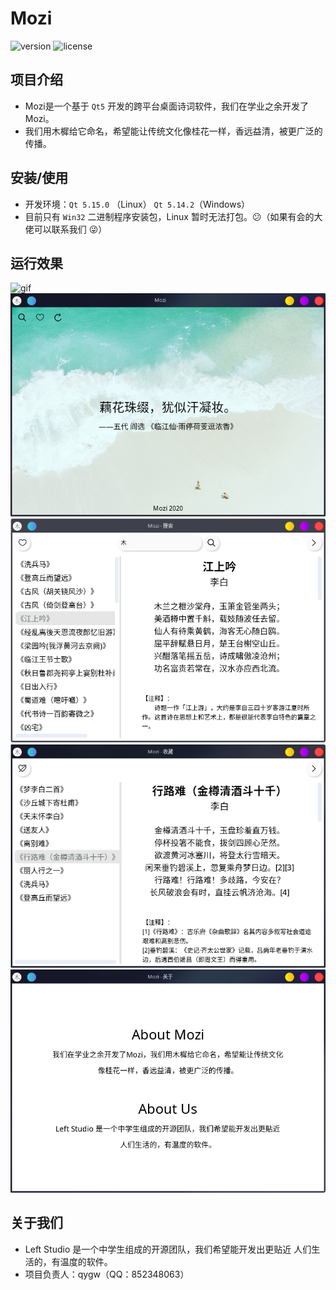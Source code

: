 ﻿# Mozi
![version](https://img.shields.io/badge/version-1.0.0.9-brightgreen.svg?style=flat-square)
![license](https://img.shields.io/badge/license-GPL--3.0-red.svg?style=flat-square)
## 项目介绍
* Mozi是一个基于 `Qt5` 开发的跨平台桌面诗词软件，我们在学业之余开发了Mozi。
* 我们用木樨给它命名，希望能让传统文化像桂花一样，香远益清，被更广泛的传播。
## 安装/使用
* 开发环境：`Qt 5.15.0` （Linux） `Qt 5.14.2`（Windows）
* 目前只有 `Win32` 二进制程序安装包，Linux 暂时无法打包。:confused:（如果有会的大佬可以联系我们 :stuck_out_tongue_winking_eye:）
## 运行效果
![gif](run.gif)
![image](./image/1.png)
![image](./image/2.png)
![image](./image/3.png)
![image](./image/4.png)
## 关于我们
* Left Studio 是一个中学生组成的开源团队，我们希望能开发出更贴近
人们生活的，有温度的软件。
* 项目负责人：qygw（QQ：852348063）